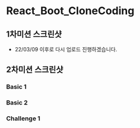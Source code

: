 # React_Boot_CloneCoding


## 1차미션 스크린샷

- 22/03/09 이후로 다시 업로드 진행하겠습니다.

## 2차미션 스크린샷

### Basic 1

### Basic 2

### Challenge 1
